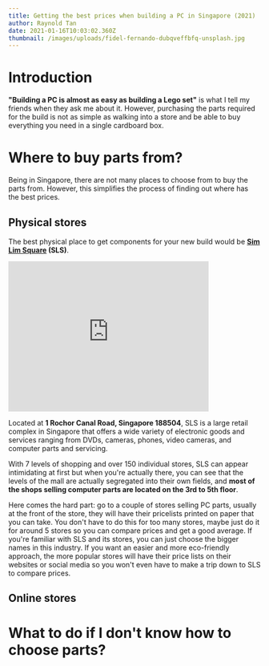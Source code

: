 ```yaml
---
title: Getting the best prices when building a PC in Singapore (2021)
author: Raynold Tan
date: 2021-01-16T10:03:02.360Z
thumbnail: /images/uploads/fidel-fernando-dubqveffbfq-unsplash.jpg
---
```

# Introduction

**"Building a PC is almost as easy as building a Lego set"** is what I tell my friends when they ask me about it. However, purchasing the parts required for the build is not as simple as walking into a store and be able to buy everything you need in a single cardboard box.

# Where to buy parts from?

Being in Singapore, there are not many places to choose from to buy the parts from. However, this simplifies the process of finding out where has the best prices.

## Physical stores

The best physical place to get components for your new build would be **[Sim Lim Square](https://simlimsquare.com.sg/) (SLS)**. 

<iframe src="https://www.google.com/maps/embed?pb=!1m18!1m12!1m3!1d3988.7865647417907!2d103.8507321147539!3d1.303043299049612!2m3!1f0!2f0!3f0!3m2!1i1024!2i768!4f13.1!3m3!1m2!1s0x31da19bbd63d9707%3A0xc74a2b4c417f7f3d!2sSim%20Lim%20Square!5e0!3m2!1sen!2ssg!4v1610792742170!5m2!1sen!2ssg" width="400" height="300" frameborder="0" style="border:0;" allowfullscreen="" aria-hidden="false" tabindex="0"></iframe>

Located at **1 Rochor Canal Road, Singapore 188504**, SLS is a large retail complex in Singapore that offers a wide variety of electronic goods and services ranging from DVDs, cameras, phones, video cameras, and computer parts and servicing.

With 7 levels of shopping and over 150 individual stores, SLS can appear intimidating at first but when you're actually there, you can see that the levels of the mall are actually segregated into their own fields, and **most of the shops selling computer parts are located on the 3rd to 5th floor**.

Here comes the hard part: go to a couple of stores selling PC parts, usually at the front of the store, they will have their pricelists printed on paper that you can take. You don't have to do this for too many stores, maybe just do it for around 5 stores so you can compare prices and get a good average. If you're familiar with SLS and its stores, you can just choose the bigger names in this industry. If you want an easier and more eco-friendly approach, the more popular stores will have their price lists on their websites or social media so you won't even have to make a trip down to SLS to compare prices. 

## Online stores



# What to do if I don't know how to choose parts?